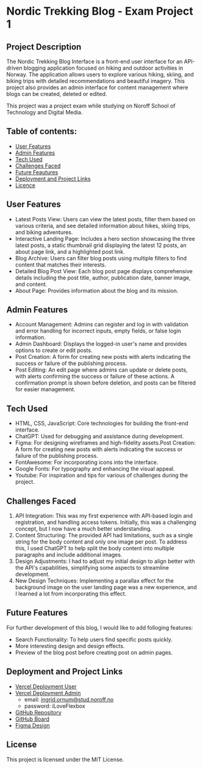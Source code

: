 # Nordic Trekking Blog - Exam Project 1

## Project Description
The Nordic Trekking Blog Interface is a front-end user interface for an API-driven blogging application focused on hiking and outdoor activities in Norway. The application allows users to explore various hiking, skiing, and biking trips with detailed recommendations and beautiful imagery. This project also provides an admin interface for content management where blogs can be created, deleted or edited.

This project was a project exam while studying on Noroff School of Technology and Digital Media. 

## Table of contents:
- [User Features](#user-features)
- [Admin Features](#admin-features)
- [Tech Used](#tech-used)
- [Challenges Faced](#challenges-faced)
- [Future Feautures](#future-features)
- [Deployment and Project Links](#deployment-and-project-links)
- [Licence](#licence)

## User Features
* Latest Posts View: Users can view the latest posts, filter them based on various criteria, and see detailed information about hikes, skiing trips, and biking adventures.
* Interactive Landing Page: Includes a hero section showcasing the three latest posts, a static thumbnail grid displaying the latest 12 posts, an about page link, and a highlighted post link.
* Blog Archive: Users can filter blog posts using multiple filters to find content that matches their interests.
* Detailed Blog Post View: Each blog post page displays comprehensive details including the post title, author, publication date, banner image, and content.
* About Page: Provides information about the blog and its mission.

## Admin Features
* Account Management: Admins can register and log in with validation and error handling for incorrect inputs, empty fields, or false login information.
* Admin Dashboard: Displays the logged-in user's name and provides options to create or edit posts.
* Post Creation: A form for creating new posts with alerts indicating the success or failure of the publishing process.
* Post Editing: An edit page where admins can update or delete posts, with alerts confirming the success or failure of these actions. A confirmation prompt is shown before deletion, and posts can be filtered for easier management.

## Tech Used
* HTML, CSS, JavaScript: Core technologies for building the front-end interface.
* ChatGPT: Used for debugging and assistance during development.
* Figma: For designing wireframes and high-fidelity assets.Post Creation: A form for creating new posts with alerts indicating the success or failure of the publishing process.
* FontAwesome: For incorporating icons into the interface.
* Google Fonts: For typography and enhancing the visual appeal.
* Youtube: For inspiration and tips for various of challenges during the project.

## Challenges Faced
1. API Integration: This was my first experience with API-based login and registration, and handling access tokens. Initially, this was a challenging concept, but I now have a much better understanding.
2. Content Structuring: The provided API had limitations, such as a single string for the body content and only one image per post. To address this, I used ChatGPT to help split the body content into multiple paragraphs and include additional images.
3. Design Adjustments: I had to adjust my initial design to align better with the API's capabilities, simplifying some aspects to streamline development.
4. New Design Techniques: Implementing a parallax effect for the background image on the user landing page was a new experience, and I learned a lot from incorporating this effect.

## Future Features
For further development of this blog, I would like to add folloging features:
* Search Functionality: To help users find specific posts quickly.
* More interesting design and design effects.
* Preview of the blog post before creating post on admin pages.

## Deployment and Project Links
* [Vercel Deployment User](https://project-exam-1-blog.vercel.app/user/index.html)
* [Vercel Deployment Admin](https://project-exam-1-blog.vercel.app/admin/account/login.html)
  * email: ingrid.ornum@stud.noroff.no
  * password: iLoveFlexbox
* [GitHub Repository](https://github.com/IngridOrnum/project-exam-1-blog)
* [GitHub Board](https://github.com/users/IngridOrnum/projects/11/views/1)
* [Figma Design](https://www.figma.com/design/h2OCILAUmPbyg0Pa2o1TzH/Exam-Project-1?node-id=1%3A5&t=MMt9nOGpAecWT2rN-1)

## License
This project is licensed under the MIT License.
